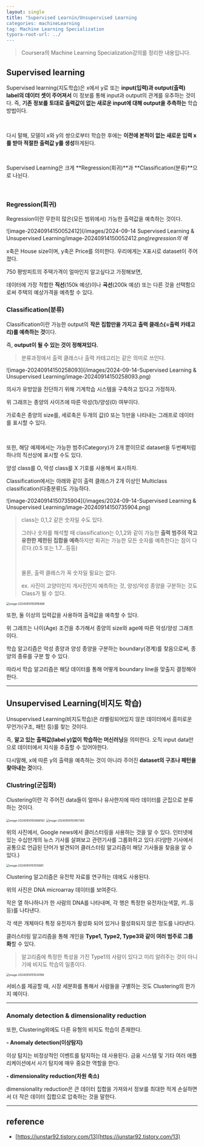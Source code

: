 ```yaml
---
layout: single
title: "Supervised Learnin/Unsupervised Learning
categories: machineLearning
tag: Machine Learning Specialization
typora-root-url: ../
---
```




> Coursera의 Machine Learning Specialization강의를 정리한 내용입니다.

## Supervised learning

Supervised learning(지도학습)은 x에서 y로 또는 **input(입력)과 output(출력) label의 데이터 셋이 주어져서** 이 정보를 통해 input과 output의 관계를 유추하는 것이다. 즉, **기존 정보를 토대로 출력값이 없는 새로운 input에 대해 output을 추측하는** 학습 방법이다.

<br>

다시 말해, 모델이 x와 y의 쌍으로부터 학습한 후에는 **이전에 본적이 없는 새로운 입력 x를 받아 적절한 출력값 y를 생성**하게된다.

<br>

Supervised Learning은 크게 **Regression(회귀)**과 **Classification(분류)**으로 나뉜다.

<br>

### Regression(회귀)

Regression이란 무한히 많은(모든 범위에서) 가능한 출력값을 예측하는 것이다.

![image-20240914150052412](/images/2024-09-14 Supervised Learning & Unsupervised Learning/image-20240914150052412.png)*regression의 예*

x축은 House size이며, y축은 Price를 의미한다. 우리에게는 X표시로 dataset이 주어졌다.

750 평방피트의 주택가격이 얼마인지 알고싶다고 가정해보면,

데이터에 가장 적합한 **직선**(150k 예상)이나 **곡선**(200k 예상) 또는 다른 것을 선택함으로써 주택의 예상가격을 예측할 수 있다.

### Classification(분류)

Classification이란 가능한 output의 **작은 집합만을 가지고** **출력 클래스(=출력 카테고리)를 예측하는 것**이다.

즉, **output이 될 수 있는 것이 정해져있다.**

>  분류과정에서 출력 클래스나 출력 카테고리는 같은 의미로 쓰인다.

![image-20240914150258093](/images/2024-09-14-Supervised Learning & Unsupervised Learning/image-20240914150258093.png)

의사가 유방암을 진단하기 위해 기계학습 시스템을 구축하고 있다고 가정하자.

위 그래프는 종양의 사이즈에 따른 악성(1)/양성(0) 여부이다.

가로축은 종양의 size를, 세로축은 두개의 값(0 또는 1)만을 나타내는 그래프로 데이터를 표시할 수 있다.

<br>

또한, 해당 예제에서는 가능한 범주(Category)가 2개 뿐이므로 dataset을 두번째처럼 하나의 직선상에 표시할 수도 있다.

양성 class를 O, 악성 class를 X 기호를 사용해서 표시하자.



Classification에서는 아래와 같이 출력 클래스가 2개 이상인 Multiclass classification(다중분류)도 가능하다.

![image-20240914150735904](/images/2024-09-14-Supervised Learning & Unsupervised Learning/image-20240914150735904.png)



>  class는 0,1,2 같은 숫자일 수도 있다.
>
> 그러나 숫자를 해석할 때 classification는 0,1,2와 같이 가능한 **출력 범주의 작고 유한한 제한된 집합을 예측**하지만 회귀는 가능한 모든 숫자를 예측한다는 점이 다르다.(0.5 또는 1.7...등등)
>
> <br>
>
> 물론, 출력 클래스가 꼭 숫자일 필요는 없다.
>
> ex. 사진이 고양이인지 개사진인지 예측하는 것, 양성/악성 종양을 구분하는 것도 Class가 될 수 있다.

<img src="/images/2024-09-14-Supervised Learning & Unsupervised Learning/image-20240914150816468.png" alt="image-20240914150816468" style="zoom:50%;" />

또한, 둘 이상의 입력값을 사용하여 출력값을 예측할 수 있다.

위 그래프는 나이(Age) 조건을 추가해서 종양의 size와 age에 따른 악성/양성 그래프이다.

학습 알고리즘은 악성 종양과 양성 종양을 구분하는 boundary(경계)를 찾음으로써, 종양의 종류를 구분 할 수 있다.

따라서 학습 알고리즘은 해당 데이터를 통해 어떻게 boundary line을 맞출지 결정해야한다.

------

## Unsupervised Learning(비지도 학습)

Unsupervised Learning(비지도학습)은 라벨링되어있지 않은 데이터에서 흥미로운 무언가(구조, 패턴 등)를 찾는 것이다.

즉, **알고 있는 출력값(label y)없이 학습하는 머신러닝**을 의미한다. 오직 input data만으로 데이터에서 지식을 추출할 수 있어야한다.

다시말해, x에 따른 y의 출력을 예측하는 것이 아니라 주어진 **dataset의 구조나 패턴을 찾아내는 것**이다.

### Clustring(군집화)

Clustering이란 각 주어진 data들이 얼마나 유사한지에 따라 데이터를 군집으로 분류하는 것이다.

<img src="/images/2024-09-14-Supervised Learning & Unsupervised Learning/image-20240914150948183.png" alt="image-20240914150948183" style="zoom:50%;" />

<img src="/images/2024-09-14-Supervised Learning & Unsupervised Learning/image-20240914150957365.png" alt="image-20240914150957365" style="zoom:50%;" />

위의 사진에서, Google news에서 클러스터링을 사용하는 것을 알 수 있다. 인터넷에 있는 수십만개의 뉴스 기사를 살펴보고 관련기사를 그룹화하고 있다.(다양한 기사에서 공통으로 언급된 단어가 발견되어 클러스터링 알고리즘이 해당 기사들을 찾음을 알 수 있다.)

<img src="/images/2024-09-14-Supervised Learning & Unsupervised Learning/image-20240914151010881.png" alt="image-20240914151010881" style="zoom:50%;" />

Clustering 알고리즘은 유전학 자료를 연구하는 데에도 사용된다.

위의 사진은 DNA microarray 데이터를 보여준다.

작은 열 하나하나가 한 사람의 DNA를 나타내며, 각 행은 특정한 유전자(눈색깔, 키..등등)를 나타낸다.

각 색은 개체마다 특정 유전자가 활성화 되어 있거나 활성화되지 않은 정도를 나타낸다.

클러스터링 알고리즘을 통해 개인을 **Type1, Type2, Type3와 같이 여러 범주로 그룹화**할 수 있다.

> 알고리즘에 특정한 특성을 가진 Type1의 사람이 있다고 미리 알려주는 것이 아니기에 비지도 학습의 일종이다.

<img src="/images/2024-09-14-Supervised Learning & Unsupervised Learning/image-20240914151034198.png" alt="image-20240914151034198" style="zoom:50%;" />

서비스를 제공할 때, 시장 세분화를 통해서 사람들을 구별하는 것도 Clustering의 한가지 예이다.

------

### Anomaly detection & dimensionality reduction

또한, Clustering외에도 다른 유형의 비지도 학습이 존재한다.

**- Anomaly detection(이상탐지)**

이상 탐지는 비정상적인 이벤트를 탐지하는 데 사용된다. 금융 시스템 및 기타 여러 애플리케이션에서 사기 탐지에 매우 중요한 역할을 한다.

**- dimensionality reduction(차원 축소)**

dimensionality reduction은 큰 데이터 집합을 가져와서 정보를 최대한 적게 손실하면서 더 작은 데이터 집합으로 압축하는 것을 말한다.

------

## reference

* [https://junstar92.tistory.com/13](https://junstar92.tistory.com/13)